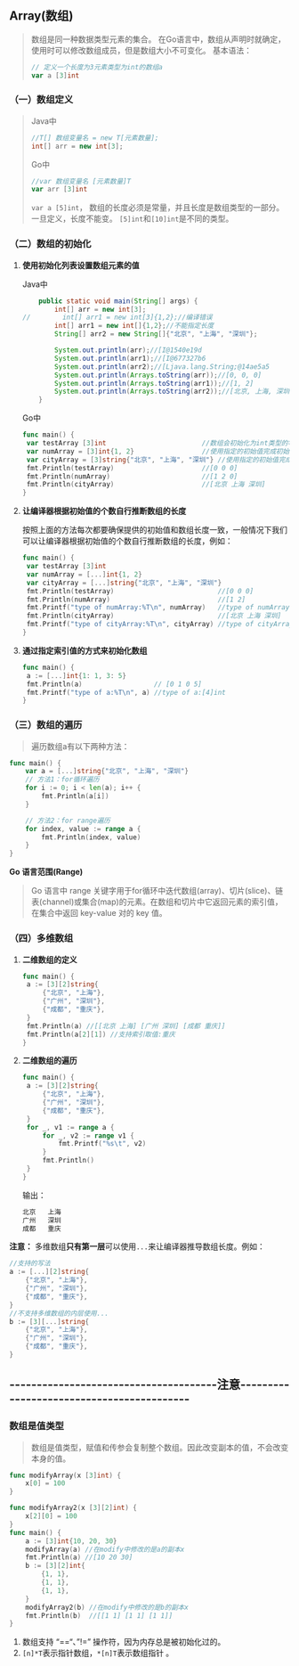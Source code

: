 ## Array(数组)

>  数组是同一种数据类型元素的集合。 在Go语言中，数组从声明时就确定，使用时可以修改数组成员，但是数组大小不可变化。 基本语法： 
>
> ```go
> // 定义一个长度为3元素类型为int的数组a
> var a [3]int
> ```
>
> 

### （一）数组定义

> Java中
>
> ```java
> //T[] 数组变量名 = new T[元素数量];
> int[] arr = new int[3];
> ```
>
> Go中
>
> ```go
> //var 数组变量名 [元素数量]T
> var arr [3]int
> ```
>
>  `var a [5]int`， 数组的长度必须是常量，并且长度是数组类型的一部分。一旦定义，长度不能变。 `[5]int`和`[10]int`是不同的类型。 

### （二）数组的初始化

1. **使用初始化列表设置数组元素的值**

   Java中

   ```java
       public static void main(String[] args) {
           int[] arr = new int[3];
   //        int[] arr1 = new int[3]{1,2};//编译错误
           int[] arr1 = new int[]{1,2};//不能指定长度
           String[] arr2 = new String[]{"北京", "上海", "深圳"};
   
           System.out.println(arr);//[I@1540e19d
           System.out.println(arr1);//[I@677327b6
           System.out.println(arr2);//[Ljava.lang.String;@14ae5a5
           System.out.println(Arrays.toString(arr));//[0, 0, 0]
           System.out.println(Arrays.toString(arr1));//[1, 2]
           System.out.println(Arrays.toString(arr2));//[北京, 上海, 深圳]
       }
   ```

   

   Go中

   ```go
   func main() {
   	var testArray [3]int                        //数组会初始化为int类型的零值
   	var numArray = [3]int{1, 2}                 //使用指定的初始值完成初始化
   	var cityArray = [3]string{"北京", "上海", "深圳"} //使用指定的初始值完成初始化
   	fmt.Println(testArray)                      //[0 0 0]
   	fmt.Println(numArray)                       //[1 2 0]
   	fmt.Println(cityArray)                      //[北京 上海 深圳]
   }
   ```

   

2. **让编译器根据初始值的个数自行推断数组的长度**

    按照上面的方法每次都要确保提供的初始值和数组长度一致，一般情况下我们可以让编译器根据初始值的个数自行推断数组的长度，例如： 

   ```go
   func main() {
   	var testArray [3]int
   	var numArray = [...]int{1, 2}
   	var cityArray = [...]string{"北京", "上海", "深圳"}
   	fmt.Println(testArray)                          //[0 0 0]
   	fmt.Println(numArray)                           //[1 2]
   	fmt.Printf("type of numArray:%T\n", numArray)   //type of numArray:[2]int
   	fmt.Println(cityArray)                          //[北京 上海 深圳]
   	fmt.Printf("type of cityArray:%T\n", cityArray) //type of cityArray:[3]string
   }
   ```

   

3. **通过指定索引值的方式来初始化数组**

   ```go
   func main() {
   	a := [...]int{1: 1, 3: 5}
   	fmt.Println(a)                  // [0 1 0 5]
   	fmt.Printf("type of a:%T\n", a) //type of a:[4]int
   }
   ```

   

### （三）数组的遍历

>  遍历数组a有以下两种方法： 

```go
func main() {
	var a = [...]string{"北京", "上海", "深圳"}
	// 方法1：for循环遍历
	for i := 0; i < len(a); i++ {
		fmt.Println(a[i])
	}

	// 方法2：for range遍历
	for index, value := range a {
		fmt.Println(index, value)
	}
}
```

**Go 语言范围(Range)**

> Go 语言中 range 关键字用于for循环中迭代数组(array)、切片(slice)、链表(channel)或集合(map)的元素。在数组和切片中它返回元素的索引值，在集合中返回 key-value 对的 key 值。 

### （四）多维数组

1. **二维数组的定义**

   ```go
   func main() {
   	a := [3][2]string{
   		{"北京", "上海"},
   		{"广州", "深圳"},
   		{"成都", "重庆"},
   	}
   	fmt.Println(a) //[[北京 上海] [广州 深圳] [成都 重庆]]
   	fmt.Println(a[2][1]) //支持索引取值:重庆
   }
   ```

   

2. **二维数组的遍历**

   ```go
   func main() {
   	a := [3][2]string{
   		{"北京", "上海"},
   		{"广州", "深圳"},
   		{"成都", "重庆"},
   	}
   	for _, v1 := range a {
   		for _, v2 := range v1 {
   			fmt.Printf("%s\t", v2)
   		}
   		fmt.Println()
   	}
   }
   ```

   输出：

   ```go
   北京	上海	
   广州	深圳	
   成都	重庆	
   ```

   

 **注意：** 多维数组**只有第一层**可以使用`...`来让编译器推导数组长度。例如： 

```go 
//支持的写法
a := [...][2]string{
	{"北京", "上海"},
	{"广州", "深圳"},
	{"成都", "重庆"},
}
//不支持多维数组的内层使用...
b := [3][...]string{
	{"北京", "上海"},
	{"广州", "深圳"},
	{"成都", "重庆"},
}
```



## --------------------------------------注意------------------------------------------

### 数组是值类型

>  数组是值类型，赋值和传参会复制整个数组。因此改变副本的值，不会改变本身的值。 

```go
func modifyArray(x [3]int) {
	x[0] = 100
}

func modifyArray2(x [3][2]int) {
	x[2][0] = 100
}
func main() {
	a := [3]int{10, 20, 30}
	modifyArray(a) //在modify中修改的是a的副本x
	fmt.Println(a) //[10 20 30]
	b := [3][2]int{
		{1, 1},
		{1, 1},
		{1, 1},
	}
	modifyArray2(b) //在modify中修改的是b的副本x
	fmt.Println(b)  //[[1 1] [1 1] [1 1]]
}
```



1. 数组支持 “==“、”!=” 操作符，因为内存总是被初始化过的。
2. `[n]*T`表示指针数组，`*[n]T`表示数组指针 。